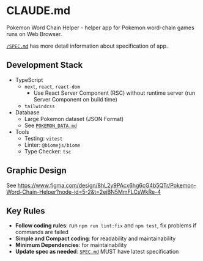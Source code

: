 # CLAUDE.md

Pokemon Word Chain Helper - helper app for Pokemon word-chain games runs on Web Browser.

[`/SPEC.md`](./SPEC.md) has more detail information about specification of app.

## Development Stack

- TypeScript
  - `next`, `react`, `react-dom`
    - Use React Server Component (RSC) without runtime server (run Server Component on build time)
  - `tailwindcss`
- Database
  - Large Pokemon dataset (JSON Format)
  - See [`POKEMON_DATA.md`](./POKEMON_DATA.md)
- Tools
  - Testing: `vitest`
  - Linter: `@biomejs/biome`
  - Type Checker: `tsc`

## Graphic Design

See https://www.figma.com/design/8hL2y9PAcx6hg6cG4b5QTr/Pokemon-Word-Chain-Helper?node-id=5-2&t=2ejBN5MmFLCsWkRe-4

## Key Rules

- **Follow coding rules**: run `npm run lint:fix` and `npm test`, fix problems if commands are failed
- **Simple and Compact coding**: for readability and maintainability
- **Minimum Dependencies**: for maintainability
- **Update spec as needed**: [`SPEC.md`](./SPEC.md) MUST have latest specification
